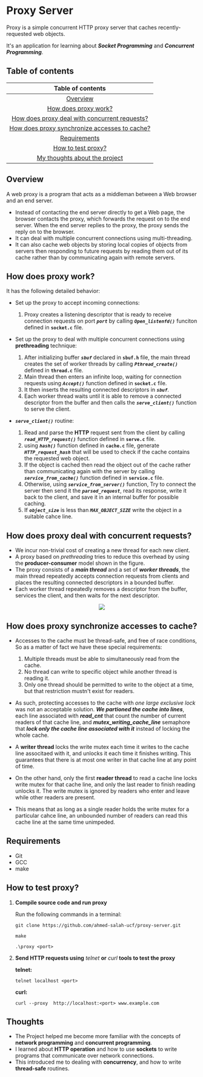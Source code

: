# Proxy Server
Proxy is a simple concurrent HTTP proxy server that caches recently-requested web objects.

It's an application for learning about ***Socket Programming*** and ***Concurrent Programming***.


## Table of contents

|                                        Table of contents                                       |
|:----------------------------------------------------------------------------------------------:|
|                                      [Overview](#Overview)                                     |
|                          [How does proxy work?](#How-does-proxy-work)                          |
| [How does proxy deal with concurrent requests?](#How-does-proxy-deal-with-concurrent-requests) |
| [How does proxy synchronize accesses to cache?](#How-does-proxy-synchronize-accesses-to-cache) |
|                                  [Requirements](#Requirements)                                 |
|                            [How to test proxy?](#How-to-test-proxy)                            |
|                           [My thoughts about the project](#Thoughts)                           |








## Overview
A web proxy is a program that acts as a middleman between a Web browser and an end server.
- Instead of contacting the end server directly to get a Web page, the browser contacts the proxy, which forwards the request on to the end server. When the end server replies to the proxy, the proxy sends the reply on to the browser.
- It can deal with multiple concurrent connections using multi-threading.
- It can also cache web objects by storing local copies of objects from servers then responding to future requests by reading them out of its cache rather than by communicating again with remote servers.


## How does proxy work?

It has the following detailed behavior:
- Set up the proxy to accept incoming connections:
    1) Proxy creates a listening descriptor that is ready to receive connection requests on port ***`port`*** by calling ***`Open_listenfd()`*** funciton defined in **`socket.c`** file.

- Set up the proxy to deal with multiple concurrent connections using **prethreading** technique:
    1) After initializing buffer ***`sbuf`*** declared in **`sbuf.h`** file, the main thread creates the set of worker threads by calling ***`Pthread_create()`*** defined in **`thread.c`** file.
    2) Main thread then enters an infinite loop, waiting for connection requests using ***`Accept()`*** function defined in **`socket.c`** file.
    3) It then inserts the resulting connected descriptors in ***`sbuf`***.
    4) Each worker thread waits until it is able to remove a connected descriptor from the buffer and then calls the ***`serve_client()`*** function to serve the client.
- ***`serve_client()`*** routine:
    1) Read and parse the **HTTP** request sent from the client by calling ***`read_HTTP_request()`*** function defined in **`serve.c`** file.
    2) using ***`hash()`*** function defined in **`cache.c`** file, generate ***`HTTP_request_hash`*** that will be used to check if the cache contains the requested web object.
    3) If the object is cached then read the object out of the cache rather than communicating again with the server by calling ***`service_from_cache()`*** function defined in **`service.c`** file.
    4) Otherwise, using ***`service_from_server()`*** function, Try to connect the server then send it the ***`parsed_request`***, read its response, write it back to the client, and save it in an internal buffer for possible caching.
    5) If ***`object_size`*** is less than ***`MAX_OBJECT_SIZE`*** write the object in a suitable cahce line.


## How does proxy deal with concurrent requests?
- We incur non-trivial cost of creating a new thread for each new client.
- A proxy based on *prethreading* tries to reduce this overhead by using the **producer-consumer** model shown in the figure.
- The proxy consists of a ***main thread*** and a set of ***worker threads***, the main thread repeatedly accepts connection requests from clients and places the resulting connected descriptors in a bounded buffer.
- Each worker thread repeatedly removes a descriptor from the buffer, services the client, and then waits for the next descriptor.

<p align="center"><img src="https://i.ibb.co/jfNwR5n/producer-consumer-model.png"></p>


## How does proxy synchronize accesses to cache?
- Accesses to the cache must be thread-safe, and free of race conditions, So as a matter of fact we have these special requirements:
    1. Multiple threads must be able to simultaneously read from the cache.
    2. No thread can write to specific object while another thread is reading it.
    3. Only one thread should be permitted to write to the object at a time, but that restriction mustn't exist for readers.

- As such, protecting accesses to the cache with *one large exclusive lock* was not an acceptable solution. ***We partioned the cache into lines***, each line associated with ***read_cnt*** that count the number of current readers of that cache line, and ***mutex_writing_cache_line*** semaphore that ***lock only the cache line associated with it*** instead of locking the whole cache.

- A **writer thread** locks the write mutex each time it writes to the cache line associtaed with it, and unlocks it each time it finishes writing. This guarantees that there is at most one writer in that cache line at any point of time.

- On the other hand, only the first **reader thread** to read a cache line locks write mutex for that cache line, and only the last reader to finish reading unlocks it. The write mutex is ignored by readers who enter and leave while other readers are present.
- This means that as long as a single reader holds the write mutex for a particular cahce line, an unbounded number of readers can read this cache line at the same time unimpeded.



## Requirements
- Git
- GCC
- make

## How to test proxy?
1) **Compile source code and run proxy**

    Run the following commands in a terminal:
    ```console
    git clone https://github.com/ahmed-salah-ucf/proxy-server.git
    ```
    ```console
    make
    ```
    ```console
    .\proxy <port>
    ```

2) **Send HTTP requests using** *telnet* **or** *curl* **tools to test the proxy**

    **telnet:**
    ```console
    telnet localhost <port>
    ```
    **curl:**
    ```console
    curl --proxy  http://localhost:<port> www.example.com
    ```

## Thoughts
- The Project helped me become more familiar with the concepts of **network programming** and **concurrent programming**.
- I learned about **HTTP operation** and how to use **sockets** to write programs that communicate over network connections.
- This introduced me to dealing with **concurrency**, and how to write **thread-safe** routines.
